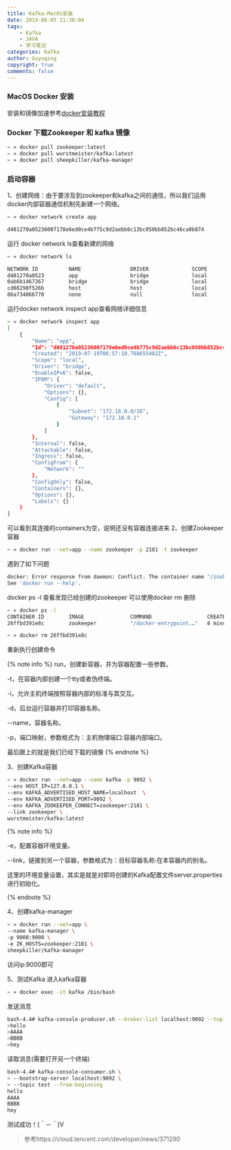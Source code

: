 ```yaml
---
title: Kafka-MacOs安装
date: 2019-06-05 21:38:04
tags:
    - Kafka
    - JAVA
    - 学习笔记
categories: Kafka
author: Guyuqing
copyright: true
comments: false
---
```

### MacOS Docker 安装

安装和镜像加速参考<a href="https://www.runoob.com/docker/macos-docker-install.html">docker安装教程</a>

### Docker 下载Zookeeper 和 kafka 镜像
```bash
~ » docker pull zookeeper:latest
~ » docker pull wurstmeister/kafka:latest
~ » docker pull sheepkiller/kafka-manager
```
<!-- more -->
### 启动容器
1、创建网络：由于要涉及到zookeeper和kafka之间的通信，所以我们运用docker内部容器通信机制先新建一个网络。
```bash
~ » docker network create app

d481270a05236007178e6ed0ce4b775c9d2aebb6c13bc050bb852bc46ca0b874
```
运行 docker network ls查看新建的网络
```bash
~ » docker network ls                  

NETWORK ID          NAME                DRIVER              SCOPE
d481270a0523        app                 bridge              local
0ab6b1467267        bridge              bridge              local
cd08298f526b        host                host                local
86a734066770        none                null                local
```
运行docker network inspect app查看网络详细信息
```bash
~ » docker network inspect app                        
[
    {
        "Name": "app",
        "Id": "d481270a05236007178e6ed0ce4b775c9d2aebb6c13bc050bb852bc46ca0b874",
        "Created": "2019-07-19T06:57:10.768655482Z",
        "Scope": "local",
        "Driver": "bridge",
        "EnableIPv6": false,
        "IPAM": {
            "Driver": "default",
            "Options": {},
            "Config": [
                {
                    "Subnet": "172.18.0.0/16",
                    "Gateway": "172.18.0.1"
                }
            ]
        },
        "Internal": false,
        "Attachable": false,
        "Ingress": false,
        "ConfigFrom": {
            "Network": ""
        },
        "ConfigOnly": false,
        "Containers": {},
        "Options": {},
        "Labels": {}
    }
]
```
可以看到其连接的containers为空，说明还没有容器连接进来
2、创建Zookeeper容器
```bash
~ » docker run --net=app --name zookeeper -p 2181 -t zookeeper
```

遇到了如下问题
```bash
docker: Error response from daemon: Conflict. The container name "/zookeeper" is already in use by container "26ffbd391e8c6e5e90b8f593e354f80768f179741e1de35640efacc6303fdad0". You have to remove (or rename) that container to be able to reuse that name.
See 'docker run --help'.
```
docker ps -l 查看发现已经创建的zookeeper 可以使用docker rm 删除
```bash
~ » docker ps -l                                       
CONTAINER ID        IMAGE               COMMAND                  CREATED             STATUS              PORTS               NAMES
26ffbd391e8c        zookeeper           "/docker-entrypoint.…"   8 minutes ago       Created                                 zookeeper

~ » docker rm 26ffbd391e8c
```
重新执行创建命令

{% note info %}
run，创建新容器，并为容器配置一些参数。

-t，在容器内部创建一个tty或者伪终端。

-i，允许主机终端按照容器内部的标准与其交互。

-d，后台运行容器并打印容器名称。

--name，容器名称。

-p，端口映射，参数格式为：主机物理端口:容器内部端口。

最后跟上的就是我们已经下载的镜像
{% endnote %}

3、创建Kafka容器
```bash
~ » docker run --net=app --name kafka -p 9092 \
--env HOST_IP=127.0.0.1 \
--env KAFKA_ADVERTISED_HOST_NAME=localhost  \
--env KAFKA_ADVERTISED_PORT=9092 \
--env KAFKA_ZOOKEEPER_CONNECT=zookeeper:2181 \
--link zookeeper \
wurstmeister/kafka:latest
```
{% note info %}

-e，配置容器环境变量。

--link，链接到另一个容器，参数格式为：目标容器名称:在本容器内的别名。

这里的环境变量设置，其实是就是对即将创建的Kafka配置文件server.properties进行初始化。

{% endnote %}

4、创建kafka-manager
```bash
~ » docker run --net=app \
--name kafka-manager \
-p 9000:9000 \
-e ZK_HOSTS=zookeeper:2181 \
sheepkiller/kafka-manager
```
访问ip:9000即可

5、测试Kafka
进入kafka容器
```bash
~ » docker exec -it kafka /bin/bash
```
发送消息
```bash
bash-4.4# kafka-console-producer.sh --broker-list localhost:9092 --topic test
>hello
>AAAA
>BBBB
>hey
```
读取消息(需要打开另一个终端)
```bash                             
bash-4.4# kafka-console-consumer.sh \
> --bootstrap-server localhost:9092 \
> --topic test --from-beginning
hello
AAAA
BBBB
hey
```
测试成功！(＾－＾)V

> 参考https://cloud.tencent.com/developer/news/371290